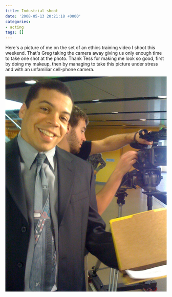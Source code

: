 ```yaml
---
title: Industrial shoot
date: '2008-05-13 20:21:18 +0000'
categories:
- acting
tags: []
---
```

Here's a picture of me on the set of an
ethics training video I shoot this weekend. That's Greg taking the camera away
giving us only enough time to take one shot at the photo. Thank Tess for making
me look so good, first by doing my makeup, then by managing to take this picture
under stress and with an unfamiliar cell-phone camera.

![LRN shoot](images/lrn-set.jpg)
